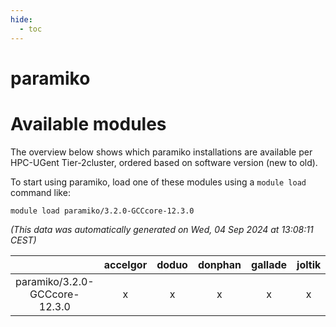 ```yaml
---
hide:
  - toc
---
```


paramiko
========

# Available modules


The overview below shows which paramiko installations are available per HPC-UGent Tier-2cluster, ordered based on software version (new to old).

To start using paramiko, load one of these modules using a `module load` command like:

```shell
module load paramiko/3.2.0-GCCcore-12.3.0
```

*(This data was automatically generated on Wed, 04 Sep 2024 at 13:08:11 CEST)*  

| |accelgor|doduo|donphan|gallade|joltik|shinx|skitty|
| :---: | :---: | :---: | :---: | :---: | :---: | :---: | :---: |
|paramiko/3.2.0-GCCcore-12.3.0|x|x|x|x|x|x|x|
